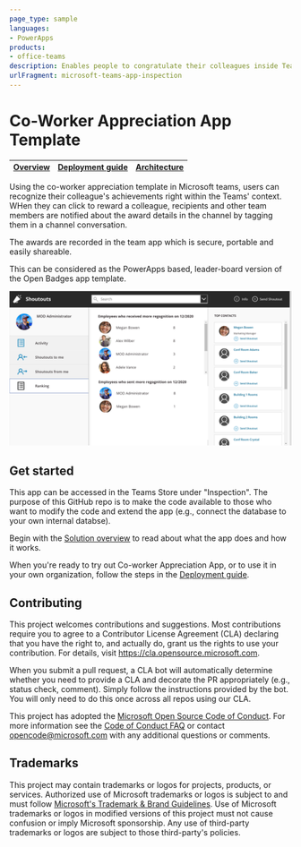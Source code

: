 ```yaml
---
page_type: sample
languages:
- PowerApps
products:
- office-teams
description: Enables people to congratulate their colleagues inside Teams and record and tally congraluations for each colleague in a leaderboard
urlFragment: microsoft-teams-app-inspection
---
```


# Co-Worker Appreciation App Template

| [Overview](https://github.com/OfficeDev/microsoft-teams-apps-coworker-appreciation/wiki) | [Deployment guide](https://github.com/OfficeDev/microsoft-teams-apps-coworker-appreciation/wiki/Deployment-Guide) | [Architecture](https://github.com/OfficeDev/microsoft-teams-apps-coworker-appreciation/wiki/Architecture) |
| ---- | ---- | ---- |

Using the co-worker appreciation template in Microsoft teams, users can recognize their colleague's achievements right within the Teams' context. WHen they can click to reward a colleague, recipients and other team members are notified about the award details in the channel by tagging them in a channel conversation. 

The awards are recorded in the team app which is secure, portable and easily shareable.

This can be considered as the PowerApps based, leader-board version of the Open Badges app template.

![Overall](https://github.com/OfficeDev/microsoft-teams-apps-coworker-appreciation/blob/main/Coworker%20Appreciation%20Demo%20Image%202.png)


## Get started
This app can be accessed in the Teams Store under "Inspection". The purpose of this GitHub repo is to make the code available to those who want to modify the code and extend the app (e.g., connect the database to your own internal databse).

Begin with the [Solution overview](https://github.com/OfficeDev/microsoft-teams-apps-inspection/wiki/Documentation) to read about what the app does and how it works.

When you're ready to try out Co-worker Appreciation App, or to use it in your own organization, follow the steps in the [Deployment guide](https://github.com/OfficeDev/microsoft-teams-apps-coworker-appreciation/wiki/Deployment-Guide).

## Contributing

This project welcomes contributions and suggestions.  Most contributions require you to agree to a
Contributor License Agreement (CLA) declaring that you have the right to, and actually do, grant us
the rights to use your contribution. For details, visit https://cla.opensource.microsoft.com.

When you submit a pull request, a CLA bot will automatically determine whether you need to provide
a CLA and decorate the PR appropriately (e.g., status check, comment). Simply follow the instructions
provided by the bot. You will only need to do this once across all repos using our CLA.

This project has adopted the [Microsoft Open Source Code of Conduct](https://opensource.microsoft.com/codeofconduct/).
For more information see the [Code of Conduct FAQ](https://opensource.microsoft.com/codeofconduct/faq/) or
contact [opencode@microsoft.com](mailto:opencode@microsoft.com) with any additional questions or comments.

## Trademarks

This project may contain trademarks or logos for projects, products, or services. Authorized use of Microsoft 
trademarks or logos is subject to and must follow 
[Microsoft's Trademark & Brand Guidelines](https://www.microsoft.com/en-us/legal/intellectualproperty/trademarks/usage/general).
Use of Microsoft trademarks or logos in modified versions of this project must not cause confusion or imply Microsoft sponsorship.
Any use of third-party trademarks or logos are subject to those third-party's policies.
